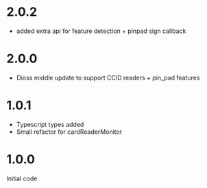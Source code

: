 # 2.0.2

- added extra api for feature detection + pinpad sign callback

# 2.0.0

- Dioss middle update to support CCID readers + pin_pad features

# 1.0.1

- Typescript types added
- Small refactor for cardReaderMonitor

# 1.0.0

Initial code